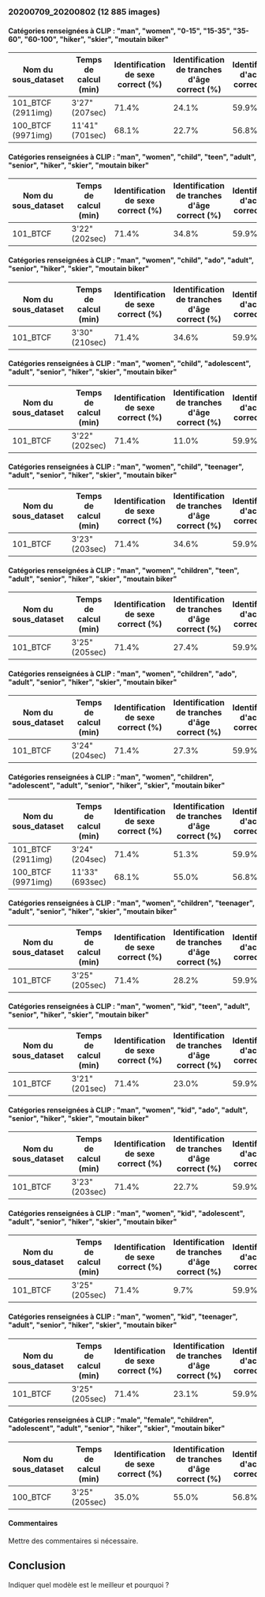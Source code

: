 ### 20200709_20200802 (12 885 images)
#### Catégories renseignées à CLIP : "man", "women", "0-15", "15-35", "35-60", "60-100", "hiker", "skier", "moutain biker"
| Nom du sous_dataset | Temps de calcul (min) | Identification de sexe correct (%) | Identification de tranches d'âge correct (%) | Identification d'activité correcte (%)
|-----------|-----------|-----------|-----------|-----------|
| 101_BTCF (2911img)  | 3'27"(207sec)      | 71.4% | 24.1% | 59.9%   |
| 100_BTCF (9971img)   | 11'41"(701sec)   | 68.1% | 22.7% | 56.8%   |

#### Catégories renseignées à CLIP : "man", "women", "child", "teen", "adult", "senior", "hiker", "skier", "moutain biker"
| Nom du sous_dataset | Temps de calcul (min) | Identification de sexe correct (%) | Identification de tranches d'âge correct (%) | Identification d'activité correcte (%)
|-----------|-----------|-----------|-----------|-----------|
| 101_BTCF   | 3'22"(202sec)      | 71.4% | 34.8% | 59.9%   |

#### Catégories renseignées à CLIP : "man", "women", "child", "ado", "adult", "senior", "hiker", "skier", "moutain biker"
| Nom du sous_dataset | Temps de calcul (min) | Identification de sexe correct (%) | Identification de tranches d'âge correct (%) | Identification d'activité correcte (%)
|-----------|-----------|-----------|-----------|-----------|
| 101_BTCF   | 3'30"(210sec)      | 71.4% | 34.6% | 59.9%   |

#### Catégories renseignées à CLIP : "man", "women", "child", "adolescent", "adult", "senior", "hiker", "skier", "moutain biker"
| Nom du sous_dataset | Temps de calcul (min) | Identification de sexe correct (%) | Identification de tranches d'âge correct (%) | Identification d'activité correcte (%)
|-----------|-----------|-----------|-----------|-----------|
| 101_BTCF   | 3'22"(202sec)      | 71.4% | 11.0% | 59.9%   |

#### Catégories renseignées à CLIP : "man", "women", "child", "teenager", "adult", "senior", "hiker", "skier", "moutain biker"
| Nom du sous_dataset | Temps de calcul (min) | Identification de sexe correct (%) | Identification de tranches d'âge correct (%) | Identification d'activité correcte (%)
|-----------|-----------|-----------|-----------|-----------|
| 101_BTCF   | 3'23"(203sec)      | 71.4% | 34.6% | 59.9%   |

#### Catégories renseignées à CLIP : "man", "women", "children", "teen", "adult", "senior", "hiker", "skier", "moutain biker"
| Nom du sous_dataset | Temps de calcul (min) | Identification de sexe correct (%) | Identification de tranches d'âge correct (%) | Identification d'activité correcte (%)
|-----------|-----------|-----------|-----------|-----------|
| 101_BTCF   | 3'25"(205sec)      | 71.4% | 27.4% | 59.9%   |

#### Catégories renseignées à CLIP : "man", "women", "children", "ado", "adult", "senior", "hiker", "skier", "moutain biker"
| Nom du sous_dataset | Temps de calcul (min) | Identification de sexe correct (%) | Identification de tranches d'âge correct (%) | Identification d'activité correcte (%)
|-----------|-----------|-----------|-----------|-----------|
| 101_BTCF   | 3'24"(204sec)      | 71.4% | 27.3% | 59.9%   |

#### Catégories renseignées à CLIP : "man", "women", "children", "adolescent", "adult", "senior", "hiker", "skier", "moutain biker"
| Nom du sous_dataset | Temps de calcul (min) | Identification de sexe correct (%) | Identification de tranches d'âge correct (%) | Identification d'activité correcte (%)
|-----------|-----------|-----------|-----------|-----------|
| 101_BTCF (2911img)  | 3'24"(204sec)      | 71.4% | 51.3% | 59.9%   |
| 100_BTCF (9971img)   | 11'33"(693sec)   | 68.1% | 55.0% | 56.8%   |

#### Catégories renseignées à CLIP : "man", "women", "children", "teenager", "adult", "senior", "hiker", "skier", "moutain biker"
| Nom du sous_dataset | Temps de calcul (min) | Identification de sexe correct (%) | Identification de tranches d'âge correct (%) | Identification d'activité correcte (%)
|-----------|-----------|-----------|-----------|-----------|
| 101_BTCF   | 3'25"(205sec)      | 71.4% | 28.2% | 59.9%   |

#### Catégories renseignées à CLIP : "man", "women", "kid", "teen", "adult", "senior", "hiker", "skier", "moutain biker"
| Nom du sous_dataset | Temps de calcul (min) | Identification de sexe correct (%) | Identification de tranches d'âge correct (%) | Identification d'activité correcte (%)
|-----------|-----------|-----------|-----------|-----------|
| 101_BTCF   | 3'21"(201sec)      | 71.4% | 23.0% | 59.9%   |

#### Catégories renseignées à CLIP : "man", "women", "kid", "ado", "adult", "senior", "hiker", "skier", "moutain biker"
| Nom du sous_dataset | Temps de calcul (min) | Identification de sexe correct (%) | Identification de tranches d'âge correct (%) | Identification d'activité correcte (%)
|-----------|-----------|-----------|-----------|-----------|
| 101_BTCF   | 3'23"(203sec)      | 71.4% | 22.7% | 59.9%   |

#### Catégories renseignées à CLIP : "man", "women", "kid", "adolescent", "adult", "senior", "hiker", "skier", "moutain biker"
| Nom du sous_dataset | Temps de calcul (min) | Identification de sexe correct (%) | Identification de tranches d'âge correct (%) | Identification d'activité correcte (%)
|-----------|-----------|-----------|-----------|-----------|
| 101_BTCF   | 3'25"(205sec)      | 71.4% | 9.7% | 59.9%   |

#### Catégories renseignées à CLIP : "man", "women", "kid", "teenager", "adult", "senior", "hiker", "skier", "moutain biker"
| Nom du sous_dataset | Temps de calcul (min) | Identification de sexe correct (%) | Identification de tranches d'âge correct (%) | Identification d'activité correcte (%)
|-----------|-----------|-----------|-----------|-----------|
| 101_BTCF   | 3'25"(205sec)      | 71.4% | 23.1% | 59.9%   |

#### Catégories renseignées à CLIP : "male", "female", "children", "adolescent", "adult", "senior", "hiker", "skier", "moutain biker"
| Nom du sous_dataset | Temps de calcul (min) | Identification de sexe correct (%) | Identification de tranches d'âge correct (%) | Identification d'activité correcte (%)
|-----------|-----------|-----------|-----------|-----------|
| 100_BTCF   | 3'25"(205sec)      | 35.0% | 55.0% | 56.8%   |

#### Commentaires
Mettre des commentaires si nécessaire.

## Conclusion
Indiquer quel modèle est le meilleur et pourquoi ?
